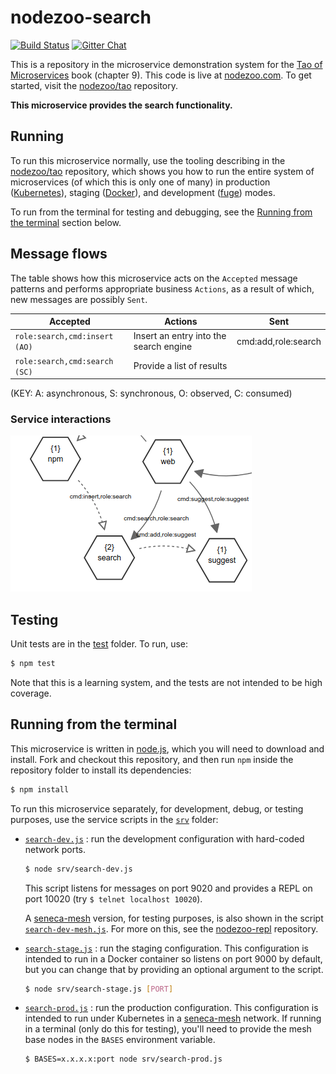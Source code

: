 # nodezoo-search

[![Build Status](https://travis-ci.org/nodezoo/nodezoo-search.svg?branch=master)](https://travis-ci.org/nodezoo/nodezoo-search)
[![Gitter Chat](https://badges.gitter.im/Join%20Chat.svg)](https://gitter.im/nodezoo/nodezoo-org)

This is a repository in the microservice demonstration system for
the [Tao of Microservices](//bit.ly/rmtaomicro) book (chapter 9). This
code is live at [nodezoo.com](http://nodezoo.com). To get started,
visit the [nodezoo/tao](//github.com/nodezoo/tao) repository.

__This microservice provides the search functionality.__


## Running

To run this microservice normally, use the tooling describing in
the [nodezoo/tao](//github.com/nodezoo/tao) repository, which shows you how to run
the entire system of microservices (of which this is only one of many) in
production ([Kubernetes](//kubernetes.io)), staging
([Docker](//docker.com)), and development
([fuge](//github.com/apparatus/fuge)) modes.

To run from the terminal for testing and debugging, see
the [Running from the terminal](#running-from-the-terminal) section
below.


## Message flows

The table shows how this microservice acts on the `Accepted` message
patterns and performs appropriate business `Actions`, as a result of
which, new messages are possibly `Sent`.

|Accepted |Actions |Sent
|--|--|--
|`role:search,cmd:insert (AO)` |Insert an entry into the search engine | cmd:add,role:search
|`role:search,cmd:search (SC)` |Provide a list of results |

(KEY: A: asynchronous, S: synchronous, O: observed, C: consumed)

### Service interactions

![search](search.png?raw=true "search")


## Testing

Unit tests are in the [test](test) folder. To run, use:

```sh
$ npm test
```

Note that this is a learning system, and the tests are not intended to
be high coverage.


## Running from the terminal

This microservice is written in [node.js](//nodejs.org), which you
will need to download and install. Fork and checkout this repository,
and then run `npm` inside the repository folder to install its dependencies:

```sh
$ npm install
```

To run this microservice separately, for development, debug, or
testing purposes, use the service scripts in the [`srv`](srv) folder:

* [`search-dev.js`](srv/search-dev.js) : run the development configuration
  with hard-coded network ports.

  ```sh
  $ node srv/search-dev.js
  ```

  This script listens for messages on port 9020 and provides a REPL on
  port 10020 (try `$ telnet localhost 10020`).

  A [seneca-mesh](//github.com/senecajs/seneca-mesh) version, for
  testing purposes, is also shown in the
  script [`search-dev-mesh.js`](srv/search-dev-mesh.js). For more on
  this, see the [nodezoo-repl](//github.com/nodezoo/nodezoo-repl)
  repository.

* [`search-stage.js`](srv/search-stage.js) : run the staging
  configuration. This configuration is intended to run in a Docker
  container so listens on port 9000 by default, but you can change
  that by providing an optional argument to the script.

  ```sh
  $ node srv/search-stage.js [PORT]
  ```

* [`search-prod.js`](srv/search-prod.js) : run the production
  configuration. This configuration is intended to run under
  Kubernetes in a [seneca-mesh](//github.com/senecajs/seneca-mesh)
  network. If running in a terminal (only do this for testing), you'll
  need to provide the mesh base nodes in the `BASES` environment
  variable.

  ```sh
  $ BASES=x.x.x.x:port node srv/search-prod.js
  ```
